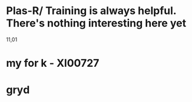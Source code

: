 # Plas-R/ Training is always helpful. There's nothing interesting here yet
11,01
# my for k - Xl00727
# grуd
